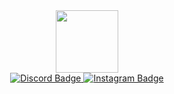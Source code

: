 <div id="header" align="center">
  <img src="https://media.giphy.com/media/5eLDrEaRGHegx2FeF2/giphy.gif" width="100"/>
</div>
<div id="badges" align="center">
  <a href="">
    <img src="https://img.shields.io/badge/discord-purple?logo=discord&logoColor=blue&style=for-the-badge" alt="Discord Badge"/>
    <img src="https://img.shields.io/badge/instagram-blue?logo=linkedin&logoColor=white&style=for-the-badge" alt="Instagram Badge"/>
  </a>
</dib>
